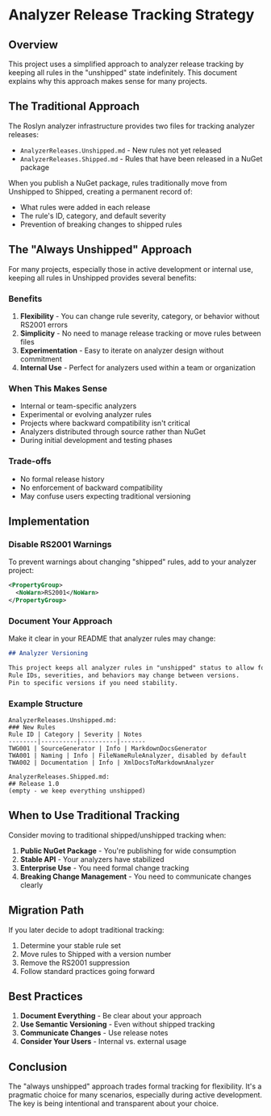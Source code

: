 # Analyzer Release Tracking Strategy

## Overview

This project uses a simplified approach to analyzer release tracking by keeping all rules in the "unshipped" state indefinitely. This document explains why this approach makes sense for many projects.

## The Traditional Approach

The Roslyn analyzer infrastructure provides two files for tracking analyzer releases:
- `AnalyzerReleases.Unshipped.md` - New rules not yet released
- `AnalyzerReleases.Shipped.md` - Rules that have been released in a NuGet package

When you publish a NuGet package, rules traditionally move from Unshipped to Shipped, creating a permanent record of:
- What rules were added in each release
- The rule's ID, category, and default severity
- Prevention of breaking changes to shipped rules

## The "Always Unshipped" Approach

For many projects, especially those in active development or internal use, keeping all rules in Unshipped provides several benefits:

### Benefits

1. **Flexibility** - You can change rule severity, category, or behavior without RS2001 errors
2. **Simplicity** - No need to manage release tracking or move rules between files
3. **Experimentation** - Easy to iterate on analyzer design without commitment
4. **Internal Use** - Perfect for analyzers used within a team or organization

### When This Makes Sense

- Internal or team-specific analyzers
- Experimental or evolving analyzer rules
- Projects where backward compatibility isn't critical
- Analyzers distributed through source rather than NuGet
- During initial development and testing phases

### Trade-offs

- No formal release history
- No enforcement of backward compatibility
- May confuse users expecting traditional versioning

## Implementation

### Disable RS2001 Warnings

To prevent warnings about changing "shipped" rules, add to your analyzer project:

```xml
<PropertyGroup>
  <NoWarn>RS2001</NoWarn>
</PropertyGroup>
```

### Document Your Approach

Make it clear in your README that analyzer rules may change:

```markdown
## Analyzer Versioning

This project keeps all analyzer rules in "unshipped" status to allow for flexibility during development. 
Rule IDs, severities, and behaviors may change between versions. 
Pin to specific versions if you need stability.
```

### Example Structure

```
AnalyzerReleases.Unshipped.md:
### New Rules
Rule ID | Category | Severity | Notes
--------|----------|----------|-------
TWG001 | SourceGenerator | Info | MarkdownDocsGenerator  
TWA001 | Naming | Info | FileNameRuleAnalyzer, disabled by default
TWA002 | Documentation | Info | XmlDocsToMarkdownAnalyzer

AnalyzerReleases.Shipped.md:
## Release 1.0
(empty - we keep everything unshipped)
```

## When to Use Traditional Tracking

Consider moving to traditional shipped/unshipped tracking when:

1. **Public NuGet Package** - You're publishing for wide consumption
2. **Stable API** - Your analyzers have stabilized
3. **Enterprise Use** - You need formal change tracking
4. **Breaking Change Management** - You need to communicate changes clearly

## Migration Path

If you later decide to adopt traditional tracking:

1. Determine your stable rule set
2. Move rules to Shipped with a version number
3. Remove the RS2001 suppression
4. Follow standard practices going forward

## Best Practices

1. **Document Everything** - Be clear about your approach
2. **Use Semantic Versioning** - Even without shipped tracking
3. **Communicate Changes** - Use release notes
4. **Consider Your Users** - Internal vs. external usage

## Conclusion

The "always unshipped" approach trades formal tracking for flexibility. It's a pragmatic choice for many scenarios, especially during active development. The key is being intentional and transparent about your choice.